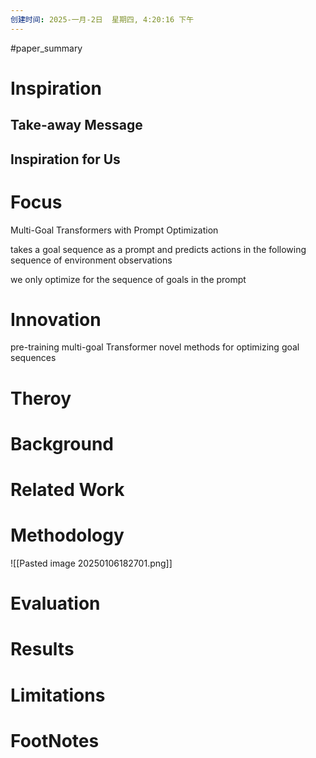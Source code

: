 ```yaml
---
创建时间: 2025-一月-2日  星期四, 4:20:16 下午
---
```

#paper_summary 

# Inspiration


## Take-away Message




## Inspiration for Us





# Focus
Multi-Goal Transformers with Prompt Optimization

takes a goal sequence as a prompt and predicts actions in the following sequence of environment observations

we only optimize for the sequence of goals in the prompt

# Innovation
pre-training multi-goal Transformer
novel methods for optimizing goal sequences

# Theroy



# Background



# Related Work




# Methodology
![[Pasted image 20250106182701.png]]


# Evaluation



# Results



# Limitations


# FootNotes

